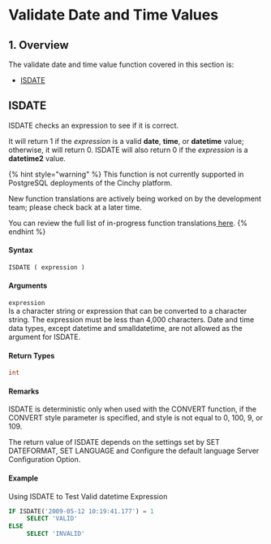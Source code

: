 # Validate Date and Time Values

## 1. Overview

The validate date and time value function covered in this section is:

* [​ISDATE](validate-date-and-time-values.md#isdate-transact-sql)​

## ISDATE <a href="#isdate-transact-sql" id="isdate-transact-sql"></a>

ISDATE checks an expression to see if it is correct.&#x20;

It will return 1 if the _expression_ is a valid **date**, **time**, or **datetime** value; otherwise, it will return 0. ISDATE will also return 0 if the _expression_ is a **datetime2** value.

{% hint style="warning" %}
This function is not currently supported in PostgreSQL deployments of the Cinchy platform.&#x20;

New function translations are actively being worked on by the development team; please check back at a later time.

You can review the full list of in-progress function translations[ here](../../cql-functions-master-list.md).
{% endhint %}

#### Syntax&#x20;

```sql
ISDATE ( expression )
```

#### Arguments

`expression`\
Is a character string or expression that can be converted to a character string. The expression must be less than 4,000 characters. Date and time data types, except datetime and smalldatetime, are not allowed as the argument for ISDATE.

#### Return Types&#x20;

```sql
int
```

#### Remarks&#x20;

ISDATE is deterministic only when used with the CONVERT function, if the CONVERT style parameter is specified, and style is not equal to 0, 100, 9, or 109.

The return value of ISDATE depends on the settings set by SET DATEFORMAT, SET LANGUAGE and Configure the default language Server Configuration Option.

#### Example

Using ISDATE to Test Valid datetime Expression

```sql
IF ISDATE('2009-05-12 10:19:41.177') = 1
     SELECT 'VALID'
ELSE
     SELECT 'INVALID'
```
